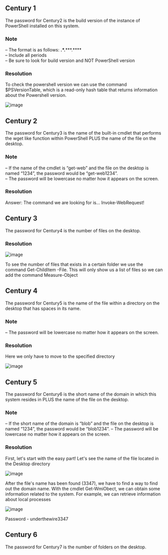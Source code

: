 ## Century 1

The password for Century2 is the build version of the instance of PowerShell installed on this system.

### Note
– The format is as follows: **.*.*****.**** <br>
– Include all periods <br>
– Be sure to look for build version and NOT PowerShell version <br>

### Resolution

To check the powershell version we can use the command $PSVersionTable, which is a read-only hash table that returns information about the Powershell version.

![image](https://user-images.githubusercontent.com/25660910/118482263-64966300-b70c-11eb-91d0-9229af05883e.png)


## Century 2

The password for Century3 is the name of the built-in cmdlet that performs the wget like function within PowerShell PLUS the name of the file on the desktop.

### Note
– If the name of the cmdlet is “get-web” and the file on the desktop is named “1234”, the password would be “get-web1234”. <br>
– The password will be lowercase no matter how it appears on the screen. <br>

### Resolution

Answer: The command we are looking for is... Invoke-WebRequest!


## Century 3

The password for Century4 is the number of files on the desktop.

### Resolution

![image](https://user-images.githubusercontent.com/25660910/118484058-b4762980-b70e-11eb-9664-51de48ab7ca3.png)

To see the number of files that exists in a certain folder we use the command Get-ChildItem -File. This will only show us a list of files so we can add the command Measure-Object

## Century 4

The password for Century5 is the name of the file within a directory on the desktop that has spaces in its name.

### Note
– The password will be lowercase no matter how it appears on the screen. <br>

### Resolution

Here we only have to move to the specified directory

![image](https://user-images.githubusercontent.com/25660910/118484887-a5dc4200-b70f-11eb-9e59-fa37126130b0.png)


## Century 5

The password for Century6 is the short name of the domain in which this system resides in PLUS the name of the file on the desktop.

### Note
– If the short name of the domain is “blob” and the file on the desktop is named “1234”, the password would be “blob1234”.
– The password will be lowercase no matter how it appears on the screen.

### Resolution

First, let's start with the easy part! Let's see the name of the file located in the Desktop directory

![image](https://user-images.githubusercontent.com/25660910/118491093-8bf22d80-b716-11eb-8923-c7dc6aa05845.png)

After the file's name has been found (3347), we have to find a way to find out the domain name. With the cmdlet Get-WmiObect, we can obtain some information related to the system. For example, we can retrieve information about local processes

![image](https://user-images.githubusercontent.com/25660910/118492692-2c951d00-b718-11eb-9ce1-835c17d3301c.png)

Password - underthewire3347

## Century 6

The password for Century7 is the number of folders on the desktop.	








